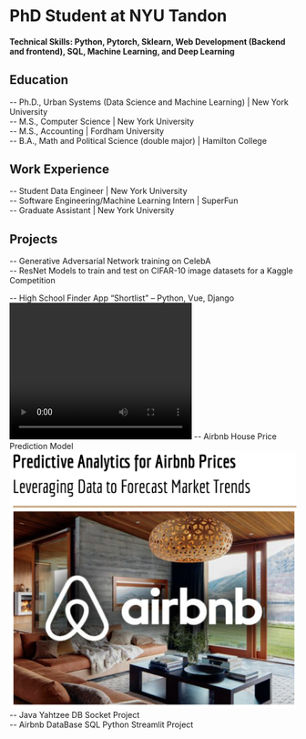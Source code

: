 # PhD Student at NYU Tandon 

#### Technical Skills: Python, Pytorch, Sklearn, Web Development (Backend and frontend), SQL, Machine Learning, and Deep Learning


## Education 
-- Ph.D., Urban Systems (Data Science and Machine Learning) | New York University   
-- M.S., Computer Science | New York University   
-- M.S., Accounting | Fordham University    
-- B.A., Math and Political Science (double major) | Hamilton College   

## Work Experience 
-- Student Data Engineer | New York University   
-- Software Engineering/Machine Learning Intern | SuperFun   
-- Graduate Assistant | New York University    

## Projects
-- Generative Adversarial Network training on CelebA  
-- ResNet Models to train and test on CIFAR-10 image datasets for a Kaggle Competition      

-- High School Finder App “Shortlist” – Python, Vue, Django    
    <video width="320" height="240" controls>
      <source src="https://www.dropbox.com/scl/fi/o7w6une8sh4whr252326p/207722589-f8e59702-f2ea-4d16-824c-ddc8aee2221f.mp4?rlkey=srzuzew916c1a644dh7vscpj6&st=1corregv&dl=0" type="video/mp4">
  Video Demo
    </video>
-- Airbnb House Price Prediction Model      
![AirBnb Price Prediction](/assets/img/Airbnb.png)    
-- Java Yahtzee DB Socket Project   
-- Airbnb DataBase SQL Python Streamlit Project